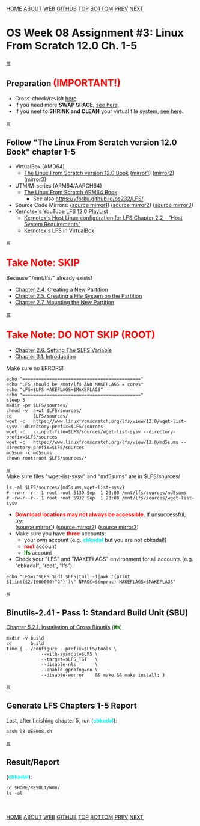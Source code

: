 ---
---
[HOME](index.md)
[ABOUT](README.md)
[WEB](https://osp4diss.vlsm.org/)
[GITHUB](https://github.com/os2xx/osp4diss/)
[TOP](#)
[BOTTOM](#endofpage)
[PREV](W08-02.md)
[NEXT](W08-04.md)

# OS Week 08 Assignment #3: Linux From Scratch 12.0 Ch. 1-5

[&#x213C;](#endofpage)<br id="idx00">
## Preparation <span style="color:red; font-weight:bold; font-size:larger;">(IMPORTANT!)</span>

* Cross-check/revisit [here](W08-02.md#idx05).
* If you need more **SWAP SPACE**, [see here](osp-125.md).
* If you neet to **SHRINK and CLEAN** your virtual file system, [see here](osp-126.md).

[&#x213C;](#)<br id="idx01">
## Follow "The Linux From Scratch version 12.0 Book" chapter 1-5
* VirtualBox (AMD64)
  * [The Linux From Scratch version 12.0 Book](https://www.linuxfromscratch.org/lfs/view/12.0/)
  ([mirror1](https://lfs.mirrors.hoobly.com/lfs/view/12.0/))
  ([mirror2](https://lfs-hk.koddos.net/lfs/view/stable/))
  ([mirror3](http://lfs.linux-sysadmin.com/lfs/view/stable/))
* UTM/M-series (ARM64/AARCH64)
  * [The Linux From Scratch ARM64 Book](https://www.linuxfromscratch.org/~xry111/lfs/view/arm64/)
    * See also <https://yforku.github.io/os232/LFS/>.
* Source Code Mirrors:
  ([source mirror1](https://lfs.gnlug.org/pub/lfs/lfs-packages/12.0/))
  ([source mirror2](https://mirror.fileplanet.com/lfs/pub/lfs/lfs-packages/12.0/))
  ([source mirror3](https://mirror.koddos.net/lfs/lfs-packages/12.0/))
* [Kernotex's YouTube LFS 12.0 PlayList](https://www.youtube.com/playlist?list=PLyc5xVO2uDsA5QPbtj_eYU8J0qrvU6315)
  * [Kernotex's Host Linux configuration for LFS Chapter 2.2 - "Host System Requirements"](https://www.youtube.com/playlist?list=PLyc5xVO2uDsCQChvKRDhF-cvsguDfd-y2)
  * [Kernotex's LFS in VirtualBox](https://www.youtube.com/playlist?list=PLyc5xVO2uDsB4gJ2dPySvs2eK_roFwKeb)

[&#x213C;](#)<br id="idx02">
## <span style="color:red; font-weight:bold; font-size:larger;">Take Note: SKIP</span>
Because "/mnt/lfs/" already exists!
* [Chapter 2.4. Creating a New Partition](https://www.linuxfromscratch.org/lfs/view/12.0/chapter02/creatingpartition.html) 
* [Chapter 2.5. Creating a File System on the Partition](https://www.linuxfromscratch.org/lfs/view/12.0/chapter02/creatingfilesystem.html)
* [Chapter 2.7. Mounting the New Partition](https://www.linuxfromscratch.org/lfs/view/12.0/chapter02/mounting.html)

[&#x213C;](#)<br id="idx03">
## <span style="color:red; font-weight:bold; font-size:larger;">Take Note: DO NOT SKIP (ROOT)</span>
* [Chapter 2.6. Setting The $LFS Variable](https://www.linuxfromscratch.org/lfs/view/11.1/chapter02/aboutlfs.html)
* [Chapter 3.1. Introduction](https://www.linuxfromscratch.org/lfs/view/11.1/chapter03/introduction.html)

Make sure no ERRORS!

```
echo "============================================"
echo "LFS should be /mnt/lfs AND MAKEFLAGS = cores"
echo "LFS=$LFS MAKEFLAGS=$MAKEFLAGS"
echo "============================================"
sleep 3
mkdir -pv $LFS/sources/
chmod -v  a+wt $LFS/sources/
cd        $LFS/sources/
wget -c   https://www.linuxfromscratch.org/lfs/view/12.0/wget-list-sysv --directory-prefix=$LFS/sources
wget -c   --input-file=$LFS/sources/wget-list-sysv --directory-prefix=$LFS/sources
wget -c   https://www.linuxfromscratch.org/lfs/view/12.0/md5sums --directory-prefix=$LFS/sources
md5sum -c md5sums
chown root:root $LFS/sources/*

```

[&#x213C;](#)<br id="idx04">
Make sure files "wget-list-sysv" and "md5sums" are in $LFS/sources/

```
ls -al $LFS/sources/{md5sums,wget-list-sysv}
# -rw-r--r-- 1 root root 5130 Sep  1 23:00 /mnt/lfs/sources/md5sums
# -rw-r--r-- 1 root root 5932 Sep  1 23:00 /mnt/lfs/sources/wget-list-sysv

```
   
* <span style="color:red; font-weight:bold;">Download locations may not always be accessible</span>.
  If unsuccessful, try:<br>
  ([source mirror1](https://lfs.gnlug.org/pub/lfs/lfs-packages/12.0/))
  ([source mirror2](https://mirror.fileplanet.com/lfs/pub/lfs/lfs-packages/12.0/))
  ([source mirror3](https://mirror.koddos.net/lfs/lfs-packages/12.0/))
* Make sure you have <span style="color:red; font-weight:bold;">three</span> accounts:
  * your own account (e.g. <span style="color:cyan; font-weight:bold;">cbkadal</span> but you are not cbkadal!)
  * <span style="color:red; font-weight:bold;">root</span> account
  * <span style="color:green; font-weight:bold;">lfs</span> account
* Check your "LFS" and "MAKEFLAGS" environment for all accounts (e.g. "cbkadal", "root", "lfs").

```
echo "LFS=\"$LFS $(df $LFS|tail -1|awk '{print $1,int($2/1000000)"G"}')\" NPROC=$(nproc) MAKEFLAGS=$MAKEFLAGS"

```

[&#x213C;](#)<br id="idx05">
## Binutils-2.41 - Pass 1: Standard Build Unit (SBU)
[Chapter 5.2.1. Installation of Cross Binutils](https://www.linuxfromscratch.org/lfs/view/12.0/chapter05/binutils-pass1.html) (<span style="color:green; font-weight:bold;">lfs</span>)

```
mkdir -v build
cd       build
time { ../configure --prefix=$LFS/tools \
             --with-sysroot=$LFS \
             --target=$LFS_TGT   \
             --disable-nls       \
             --enable-gprofng=no \
             --disable-werror    && make && make install; }

```

[&#x213C;](#)<br id="idx06">
## Generate LFS Chapters 1-5 Report

Last, after finishing chapter 5, run (<span style="color:cyan; font-weight:bold;">cbkadal</span>):

```
bash 08-WEEK08.sh

```

[&#x213C;](#)<br id="idx07">
## Result/Report

(<span style="color:cyan; font-weight:bold;">cbkadal</span>):

```
cd $HOME/RESULT/W08/
ls -al

```

<br id="endofpage"><br>
[HOME](index.md)
[ABOUT](README.md)
[WEB](https://osp4diss.vlsm.org/)
[GITHUB](https://github.com/os2xx/osp4diss/)
[TOP](#)
[BOTTOM](#endofpage)
[PREV](W08-02.md)
[NEXT](W08-04.md)
<br>


